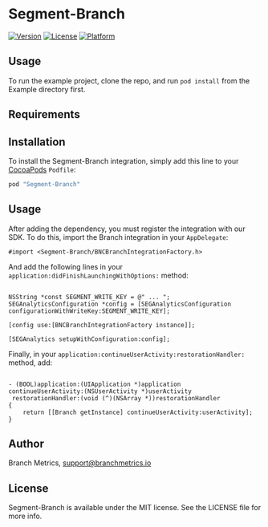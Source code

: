 # Segment-Branch

[![Version](https://img.shields.io/cocoapods/v/Segment-Branch.svg?style=flat)](http://cocoapods.org/pods/Segment-Branch)
[![License](https://img.shields.io/cocoapods/l/Segment-Branch.svg?style=flat)](http://cocoapods.org/pods/Segment-Branch)
[![Platform](https://img.shields.io/cocoapods/p/Segment-Branch.svg?style=flat)](http://cocoapods.org/pods/Segment-Branch)

## Usage

To run the example project, clone the repo, and run `pod install` from the Example directory first.

## Requirements

## Installation

To install the Segment-Branch integration, simply add this line to your [CocoaPods](http://cocoapods.org) `Podfile`:

```ruby
pod "Segment-Branch"
```

## Usage

After adding the dependency, you must register the integration with our SDK.  To do this, import the Branch integration in your `AppDelegate`:

```objc
#import <Segment-Branch/BNCBranchIntegrationFactory.h>

```


And add the following lines in your `application:didFinishLaunchingWithOptions:` method:

```objc

NSString *const SEGMENT_WRITE_KEY = @" ... ";
SEGAnalyticsConfiguration *config = [SEGAnalyticsConfiguration configurationWithWriteKey:SEGMENT_WRITE_KEY];

[config use:[BNCBranchIntegrationFactory instance]];

[SEGAnalytics setupWithConfiguration:config];

```

Finally, in your `application:continueUserActivity:restorationHandler:` method, add:

```objc

- (BOOL)application:(UIApplication *)application
continueUserActivity:(NSUserActivity *)userActivity
 restorationHandler:(void (^)(NSArray *))restorationHandler
{
    return [[Branch getInstance] continueUserActivity:userActivity];
}

```

## Author

Branch Metrics, support@branchmetrics.io

## License

Segment-Branch is available under the MIT license. See the LICENSE file for more info.
